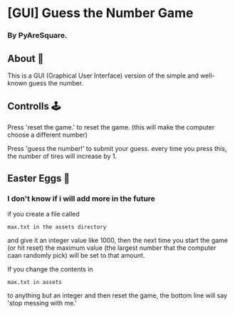 # [GUI] Guess the Number Game
### By PyAreSquare.

## About 📝
This is a GUI (Graphical User Interface) version of the simple and well-known guess the number.

## Controlls 🕹️
Press 'reset the game.' to reset the game. (this will make the computer choose a different number)

Press 'guess the number!' to submit your guess. every time you press this, the number of tires will increase by 1.

## Easter Eggs 🥚
### I don't know if i will add more in the future

if you create a file called 
```
max.txt in the assets directory
```
and give it an integer value like 1000, then 
the next time you start the game (or hit reset) the maximum value (the largest number that the computer caan randomly pick) will be set to that
amount. 

If you change the contents in 
```
max.txt in assets
```
to anything but an integer and then reset the game, the bottom line
will say 'stop messing with me.'
